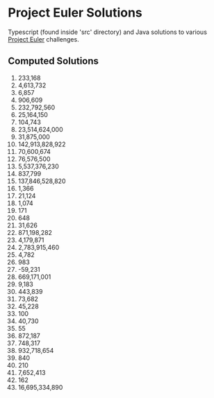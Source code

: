 # Project Euler Solutions

Typescript (found inside 'src' directory) and Java solutions to various [Project Euler](https://projecteuler.net/about) challenges.

## Computed Solutions

001. 233,168
002. 4,613,732
003. 6,857
004. 906,609
005. 232,792,560
006. 25,164,150
007. 104,743
008. 23,514,624,000
009. 31,875,000
010. 142,913,828,922
011. 70,600,674
012. 76,576,500
013. 5,537,376,230
014. 837,799
015. 137,846,528,820
016. 1,366
017. 21,124
018. 1,074
019. 171
020. 648
021. 31,626
022. 871,198,282
023. 4,179,871
024. 2,783,915,460
025. 4,782
026. 983
027. -59,231
028. 669,171,001
029. 9,183
030. 443,839
031. 73,682
032. 45,228
033. 100
034. 40,730
035. 55
036. 872,187
037. 748,317
038. 932,718,654
039. 840
040. 210
041. 7,652,413
042. 162
043. 16,695,334,890